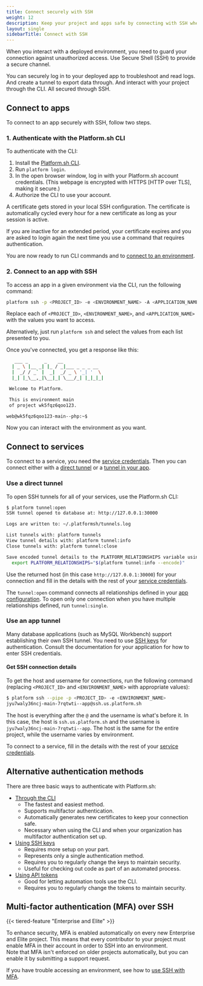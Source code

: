 ```yaml
---
title: Connect securely with SSH
weight: 12
description: Keep your project and apps safe by connecting with SSH when you're interacting with your deployed environments or using the Platform.sh CLI.
layout: single
sidebarTitle: Connect with SSH
---
```


When you interact with a deployed environment, you need to guard your connection against unauthorized access.
Use Secure Shell (SSH) to provide a secure channel.

You can securely log in to your deployed app to troubleshoot and read logs.
And create a tunnel to export data through.
And interact with your project through the CLI.
All secured through SSH.

## Connect to apps

To connect to an app securely with SSH, follow two steps.

### 1. Authenticate with the Platform.sh CLI

To authenticate with the CLI:

1. Install the [Platform.sh CLI](/development/cli/_index.md).
1. Run `platform login`.
1. In the open browser window, log in with your Platform.sh account credentials.
   (This webpage is encrypted with HTTPS [HTTP over TLS], making it secure.)
1. Authorize the CLI to use your account.

A certificate gets stored in your local SSH configuration.
The certificate is automatically cycled every hour for a new certificate as long as your session is active.

If you are inactive for an extended period,
your certificate expires and you are asked to login again the next time you use a command that requires authentication.

You are now ready to run CLI commands and to [connect to an environment](#connect-to-your-server-with-ssh).

### 2. Connect to an app with SSH

To access an app in a given environment via the CLI, run the following command:

```bash
platform ssh -p <PROJECT_ID> -e <ENVIRONMENT_NAME> -A <APPLICATION_NAME>
```

Replace each of `<PROJECT_ID>`, `<ENVIRONMENT_NAME>`, and `<APPLICATION_NAME>` with the values you want to access.

Alternatively, just run `platform ssh` and select the values from each list presented to you.

Once you've connected, you get a response like this:

```bash
   ___ _      _    __
  | _ \ |__ _| |_ / _|___ _ _ _ __
  |  _/ / _` |  _|  _/ _ \ '_| '  \
  |_| |_\__,_|\__|_| \___/_| |_|_|_|

 Welcome to Platform.

 This is environment main
 of project wk5fqz6qoo123.

web@wk5fqz6qoo123-main--php:~$
```

Now you can interact with the environment as you want.

## Connect to services

To connect to a service, you need the [service credentials](../../configuration/services/_index.md#obtain-service-credentials).
Then you can connect either with a [direct tunnel](#use-a-direct-tunnel) or a [tunnel in your app](#use-an-app-tunnel).

### Use a direct tunnel

To open SSH tunnels for all of your services, use the Platform.sh CLI:

```bash
$ platform tunnel:open
SSH tunnel opened to database at: http://127.0.0.1:30000

Logs are written to: ~/.platformsh/tunnels.log

List tunnels with: platform tunnels
View tunnel details with: platform tunnel:info
Close tunnels with: platform tunnel:close

Save encoded tunnel details to the PLATFORM_RELATIONSHIPS variable using:
  export PLATFORM_RELATIONSHIPS="$(platform tunnel:info --encode)"
```

Use the returned host (in this case `http://127.0.0.1:30000`) for your connection
and fill in the details with the rest of your [service credentials](../../configuration/services/_index.md#obtain-service-credentials).

The `tunnel:open` command connects all relationships defined in your [app configuration](../../configuration/app/_index.md).
To open only one connection when you have multiple relationships defined, run `tunnel:single`.

### Use an app tunnel

Many database applications (such as MySQL Workbench) support establishing their own SSH tunnel.
You need to use [SSH keys](./ssh-keys) for authentication.
Consult the documentation for your application for how to enter SSH credentials.

#### Get SSH connection details

To get the host and username for connections, run the following command
(replacing `<PROJECT_ID>` and `<ENVIRONMENT_NAME>` with appropriate values):

```bash
$ platform ssh --pipe -p <PROJECT_ID> -e <ENVIRONMENT_NAME>
jyu7waly36ncj-main-7rqtwti--app@ssh.us.platform.sh
```

The host is everything after the `@` and the username is what's before it.
In this case, the host is `ssh.us.platform.sh` and the username is `jyu7waly36ncj-main-7rqtwti--app`.
The host is the same for the entire project, while the username varies by environment.

To connect to a service, fill in the details with the rest of your [service credentials](../../configuration/services/_index.md#obtain-service-credentials).

## Alternative authentication methods

There are three basic ways to authenticate with Platform.sh:

* [Through the CLI](#1-authenticate-with-the-platformsh-cli)
  * The fastest and easiest method.
  * Supports multifactor authentication.
  * Automatically generates new certificates to keep your connection safe.
  * Necessary when using the CLI and when your organization has multifactor authentication set up.
* [Using SSH keys](./ssh-keys.md)
  * Requires more setup on your part.
  * Represents only a single authentication method.
  * Requires you to regularly change the keys to maintain security.
  * Useful for checking out code as part of an automated process.
* [Using API tokens](../cli/api-tokens.md)
  * Good for letting automation tools use the CLI.
  * Requires you to regularly change the tokens to maintain security.

## Multi-factor authentication (MFA) over SSH

{{< tiered-feature "Enterprise and Elite" >}}

To enhance security, MFA is enabled automatically on every new Enterprise and Elite project.
This means that every contributor to your project must enable MFA in their account in order to SSH into an environment.  
Note that MFA isn't enforced on older projects automatically, but you can enable it by submitting a support request.

If you have trouble accessing an environment, see how to [use SSH with MFA](./troubleshoot-ssh.md#use-ssh-with-multi-factor-authentication-mfa).
